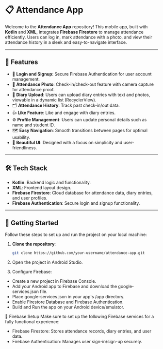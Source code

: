 # 📋 Attendance App

Welcome to the **Attendance App** repository! This mobile app, built with **Kotlin** and **XML**, integrates **Firebase Firestore** to manage attendance efficiently. Users can log in, mark attendance with a photo, and view their attendance history in a sleek and easy-to-navigate interface. 

---

## 🚀 Features

- 🔑 **Login and Signup**: Secure Firebase Authentication for user account management.
- 📸 **Attendance Photo**: Check-in/check-out feature with camera capture for attendance proof.
- 📄 **Diary Upload**: Users can upload diary entries with text and photos, viewable in a dynamic list (RecyclerView).
- 🗂 **Attendance History**: Track past check-in/out data.
- 👍 **Like Feature**: Like and engage with diary entries.
- ⚙️ **Profile Management**: Users can update personal details such as name and student ID.
- 🗺️ **Easy Navigation**: Smooth transitions between pages for optimal usability.
- 🎨 **Beautiful UI**: Designed with a focus on simplicity and user-friendliness.

---

## 🛠️ Tech Stack

- **Kotlin**: Backend logic and functionality.
- **XML**: Frontend layout design.
- **Firebase Firestore**: Cloud database for attendance data, diary entries, and user profiles.
- **Firebase Authentication**: Secure login and signup functionality.

---

## 📲 Getting Started

Follow these steps to set up and run the project on your local machine:

1. **Clone the repository**:

   ```bash
   git clone https://github.com/your-username/attendance-app.git

2. Open the project in Android Studio.

3. Configure Firebase:

- Create a new project in Firebase Console.
- Add your Android app to Firebase and download the google-services.json file.
- Place google-services.json in your app's /app directory.
- Enable Firestore Database and Firebase Authentication.
- Build and Run the app on your Android device/emulator.

🔐 Firebase Setup
Make sure to set up the following Firebase services for a fully functional experience:

- Firebase Firestore: Stores attendance records, diary entries, and user data.
- Firebase Authentication: Manages user sign-in/sign-up securely.

